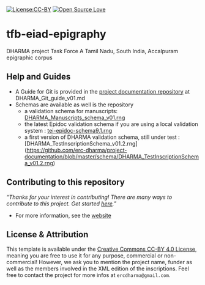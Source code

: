 [![License:CC-BY](https://img.shields.io/badge/licence-CC--BY-green.svg)](https://img.shields.io/badge/licence-CC--BY-green.svg)
[![Open Source Love](https://badges.frapsoft.com/os/v1/open-source.svg?v=103)](https://github.com/ellerbrock/open-source-badges/)

# tfb-eiad-epigraphy
DHARMA project Task Force A Tamil Nadu, South India, Accalpuram epigraphic corpus

## Help and Guides
* A Guide for Git is provided in the [project documentation repository](https://github.com/erc-dharma/project-documentation) at DHARMA_Git_guide_v01.md
* Schemas are available as well is the repository
  - a validation schema for manuscripts: [DHARMA_Manuscripts_schema_v01.rng](https://github.com/erc-dharma/project-documentation/blob/master/schema/DHARMA_Manuscripts_schema_v01.rng)
  - the latest Epidoc validation schema if you are using a local validation system : [tei-epidoc-schema9.1.rng](https://github.com/erc-dharma/project-documentation/blob/master/schema/tei-epidoc-schema9.1.rng)
  - a first version of DHARMA validation schema, still under test : [DHARMA_TestInscriptionSchema_v01.2.rng] (https://github.com/erc-dharma/project-documentation/blob/master/schema/DHARMA_TestInscriptionSchema_v01.2.rng)

## Contributing to this repository
*“Thanks for your interest in contributing! There are many ways to contribute to this project. Get started [here](https://github.com/erc-dharma/project-documentation/tree/master/guides/github-issuetracker).”*
* For more information, see the [website](https://dharma.hypotheses.org/)

## License & Attribution
This template is available under the [Creative Commons CC-BY 4.0 License](https://creativecommons.org/licenses/by/4.0/), meaning you are free to use it for any purpose, commercial or non-commercial! However, we ask you to mention the project name, funder as well as the members involved in the XML edition of the inscriptions. Feel free to contact the project for more infos at `ercdharma@gmail.com`.
